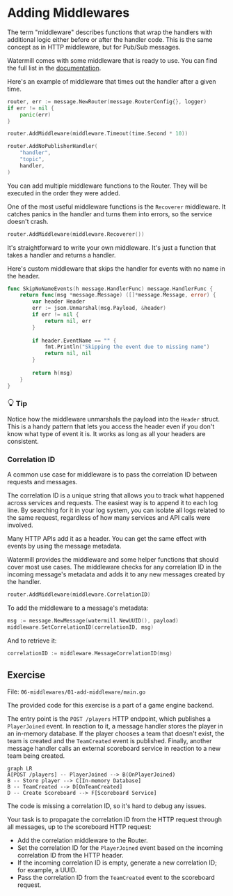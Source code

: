 # Adding Middlewares

The term "middleware" describes functions that wrap the handlers with  additional logic either before or after the handler code.
This is the same concept as in HTTP middleware, but for Pub/Sub messages.

Watermill comes with some middleware that is ready to use. You can find the full list in the [documentation](https://watermill.io/docs/middlewares/).

Here's an example of middleware that times out the handler after a given time.

```go
router, err := message.NewRouter(message.RouterConfig{}, logger)
if err != nil {
	panic(err)
}

router.AddMiddleware(middleware.Timeout(time.Second * 10))

router.AddNoPublisherHandler(
	"handler", 
	"topic", 
	handler,
)
```

You can add multiple middleware functions to the Router. They will be executed in the order they were added.

One of the most useful middleware functions is the `Recoverer` middleware.
It catches panics in the handler and turns them into errors, so the service doesn't crash.

```go
router.AddMiddleware(middleware.Recoverer())
```

It's straightforward to write your own middleware. It's just a function that takes a handler and returns a handler.

Here's custom middleware that skips the handler for events with no name in the header.

```go
func SkipNoNameEvents(h message.HandlerFunc) message.HandlerFunc {
	return func(msg *message.Message) ([]*message.Message, error) {
		var header Header
		err := json.Unmarshal(msg.Payload, &header)
		if err != nil {
			return nil, err
		}
		
		if header.EventName == "" {
			fmt.Println("Skipping the event due to missing name")
			return nil, nil
		}
	
		return h(msg)
	}
}
```


<div class="alert alert-dismissible bg-light-primary d-flex flex-column flex-sm-row p-7 mb-10">
    <div class="d-flex flex-column">
        <h3 class="mb-5 text-dark">
			<svg xmlns="http://www.w3.org/2000/svg" width="16" height="16" fill="currentColor" class="bi bi-lightbulb text-primary" viewBox="0 0 16 16">
			  <path d="M2 6a6 6 0 1 1 10.174 4.31c-.203.196-.359.4-.453.619l-.762 1.769A.5.5 0 0 1 10.5 13a.5.5 0 0 1 0 1 .5.5 0 0 1 0 1l-.224.447a1 1 0 0 1-.894.553H6.618a1 1 0 0 1-.894-.553L5.5 15a.5.5 0 0 1 0-1 .5.5 0 0 1 0-1 .5.5 0 0 1-.46-.302l-.761-1.77a1.964 1.964 0 0 0-.453-.618A5.984 5.984 0 0 1 2 6zm6-5a5 5 0 0 0-3.479 8.592c.263.254.514.564.676.941L5.83 12h4.342l.632-1.467c.162-.377.413-.687.676-.941A5 5 0 0 0 8 1z"/>
			</svg>
			Tip
		</h3>
        <span>

Notice how the middleware unmarshals the payload into the `Header` struct.
This is a handy pattern that lets you access the header even if you don't know what type of event it is.
It works as long as all your headers are consistent.

</span>
	</div>
	</div>

### Correlation ID

A common use case for middleware is to pass the correlation ID between requests and messages.

The correlation ID is a unique string that allows you to track what happened across services and requests.
The easiest way is to append it to each log line. By searching for it in your log system, you can isolate
all logs related to the same request, regardless of how many services and API calls were involved.

Many HTTP APIs add it as a header. You can get the same effect with events by using the message metadata.

Watermill provides the middleware and some helper functions that should cover most use cases.
The middleware checks for any correlation ID in the incoming message's metadata and adds it to any new messages created by the handler.

```go
router.AddMiddleware(middleware.CorrelationID)
```

To add the middleware to a message's metadata:

```go
msg := message.NewMessage(watermill.NewUUID(), payload)
middleware.SetCorrelationID(correlationID, msg)
```

And to retrieve it:

```go
correlationID := middleware.MessageCorrelationID(msg)
```

## Exercise

File: `06-middlewares/01-add-middleware/main.go`

The provided code for this exercise is a part of a game engine backend.

The entry point is the `POST /players` HTTP endpoint, which publishes a `PlayerJoined` event.
In reaction to it, a message handler stores the player in an in-memory database.
If the player chooses a team that doesn't exist, the team is created and the `TeamCreated` event is published.
Finally, another message handler calls an external scoreboard service in reaction to a new team being created.

```mermaid
graph LR
A[POST /players] -- PlayerJoined --> B(OnPlayerJoined)
B -- Store player --> C[In-memory Database]
B -- TeamCreated --> D[OnTeamCreated]
D -- Create Scoreboard --> F[Scoreboard Service]
```

The code is missing a correlation ID, so it's hard to debug any issues.

Your task is to propagate the correlation ID from the HTTP request through all messages, 
up to the scoreboard HTTP request:

* Add the correlation middleware to the Router.
* Set the correlation ID for the `PlayerJoined` event based on the incoming correlation ID from the HTTP header.
* If the incoming correlation ID is empty, generate a new correlation ID; for example, a UUID.
* Pass the correlation ID from the `TeamCreated` event to the scoreboard request.
